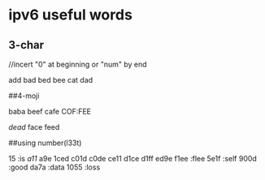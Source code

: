 # ipv6 useful words


## 3-char
  //incert "0" at beginning or "num" by end

add
bad
bed
bee
cat
dad

##4-moji

baba
beef
cafe
  COF:FEE

*dead*
face
feed

##using number(l33t)

15  :is
*a11*
a9e
1ced
c01d
c0de
ce11
d1ce
d1ff
ed9e
f1ee  :flee
5e1f  :self
900d  :good
da7a  :data
1055  :loss